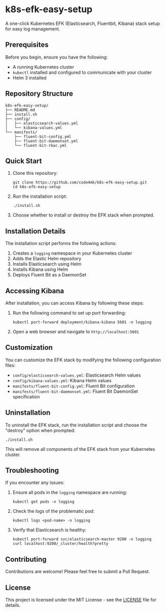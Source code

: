 # k8s-efk-easy-setup
A one-click Kubernetes EFK (Elasticsearch, Fluentbit, Kibana) stack setup for easy log management.

## Prerequisites

Before you begin, ensure you have the following:

- A running Kubernetes cluster
- `kubectl` installed and configured to communicate with your cluster
- Helm 3 installed

## Repository Structure

```
k8s-efk-easy-setup/
├── README.md
├── install.sh
├── config/
│   ├── elasticsearch-values.yml
│   └── kibana-values.yml
└── manifests/
    ├── fluent-bit-config.yml
    ├── fluent-bit-daemonset.yml
    └── fluent-bit-rbac.yml
```

## Quick Start

1. Clone this repository:
   ```
   git clone https://github.com/code4mk/k8s-efk-easy-setup.git
   cd k8s-efk-easy-setup
   ```

2. Run the installation script:
   ```
   ./install.sh
   ```

3. Choose whether to install or destroy the EFK stack when prompted.

## Installation Details

The installation script performs the following actions:

1. Creates a `logging` namespace in your Kubernetes cluster
2. Adds the Elastic Helm repository
3. Installs Elasticsearch using Helm
4. Installs Kibana using Helm
5. Deploys Fluent Bit as a DaemonSet

## Accessing Kibana

After installation, you can access Kibana by following these steps:

1. Run the following command to set up port forwarding:
   ```
   kubectl port-forward deployment/kibana-kibana 5601 -n logging
   ```

2. Open a web browser and navigate to `http://localhost:5601`

## Customization

You can customize the EFK stack by modifying the following configuration files:

- `config/elasticsearch-values.yml`: Elasticsearch Helm values
- `config/kibana-values.yml`: Kibana Helm values
- `manifests/fluent-bit-config.yml`: Fluent Bit configuration
- `manifests/fluent-bit-daemonset.yml`: Fluent Bit DaemonSet specification

## Uninstallation

To uninstall the EFK stack, run the installation script and choose the "destroy" option when prompted:

```
./install.sh
```

This will remove all components of the EFK stack from your Kubernetes cluster.

## Troubleshooting

If you encounter any issues:

1. Ensure all pods in the `logging` namespace are running:
   ```
   kubectl get pods -n logging
   ```

2. Check the logs of the problematic pod:
   ```
   kubectl logs <pod-name> -n logging
   ```

3. Verify that Elasticsearch is healthy:
   ```
   kubectl port-forward svc/elasticsearch-master 9200 -n logging
   curl localhost:9200/_cluster/health?pretty
   ```

## Contributing

Contributions are welcome! Please feel free to submit a Pull Request.

## License

This project is licensed under the MIT License - see the [LICENSE](LICENSE) file for details.
